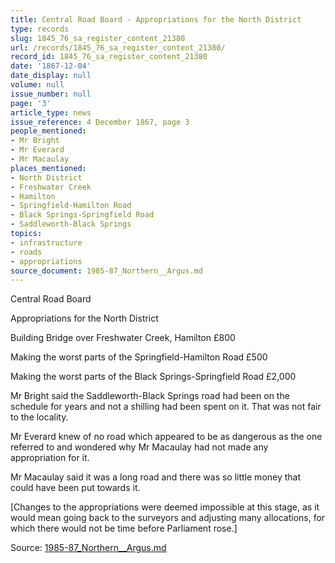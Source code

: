 ```yaml
---
title: Central Road Board - Appropriations for the North District
type: records
slug: 1845_76_sa_register_content_21380
url: /records/1845_76_sa_register_content_21380/
record_id: 1845_76_sa_register_content_21380
date: '1867-12-04'
date_display: null
volume: null
issue_number: null
page: '3'
article_type: news
issue_reference: 4 December 1867, page 3
people_mentioned:
- Mr Bright
- Mr Everard
- Mr Macaulay
places_mentioned:
- North District
- Freshwater Creek
- Hamilton
- Springfield-Hamilton Road
- Black Springs-Springfield Road
- Saddleworth-Black Springs
topics:
- infrastructure
- roads
- appropriations
source_document: 1985-87_Northern__Argus.md
---
```


Central Road Board

Appropriations for the North District

Building Bridge over Freshwater Creek, Hamilton	£800

Making the worst parts of the Springfield-Hamilton Road	£500

Making the worst parts of the Black Springs-Springfield Road	£2,000

Mr Bright said the Saddleworth-Black Springs road had been on the schedule for years and not a shilling had been spent on it.  That was not fair to the locality.

Mr Everard knew of no road which appeared to be as dangerous as the one referred to and wondered why Mr Macaulay had not made any appropriation for it.

Mr Macaulay said it was a long road and there was so little money that could have been put towards it.

[Changes to the appropriations were deemed impossible at this stage, as it would mean going back to the surveyors and adjusting many allocations, for which there would not be time before Parliament rose.]

Source: [1985-87_Northern__Argus.md](/downloads/markdown/1985-87_Northern__Argus.md)
